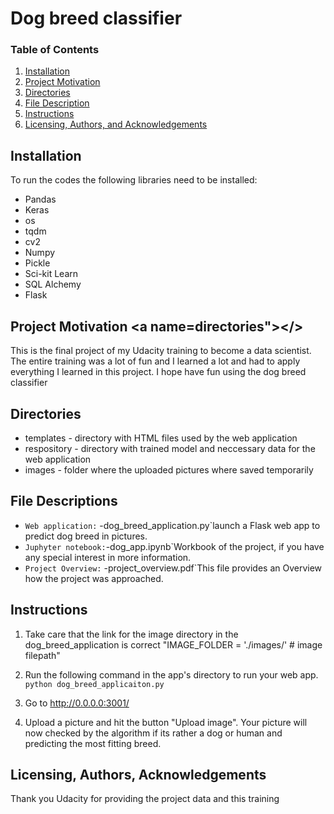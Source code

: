 # Dog breed classifier

### Table of Contents

1. [Installation](#installation)
2. [Project Motivation](#motivation)
3. [Directories](#directories)
4. [File Description](#files)
5. [Instructions](#instructions)
6. [Licensing, Authors, and Acknowledgements](#licensing)

## Installation <a name="installation"></a>
 To run the codes the following libraries need to be installed:
 
- Pandas
- Keras
- os
- tqdm
- cv2
- Numpy
- Pickle
- Sci-kit Learn
- SQL Alchemy
- Flask

## Project Motivation <a name=directories"></>
 
This is the final project of my Udacity training to become a data scientist. The entire training was a lot of fun and I learned a lot and had to apply everything I learned in this project. I hope have fun using the dog breed classifier
 
 ## Directories <a name="directories"></a>

   - templates - directory with HTML files used by the web application
   - respository - directory with trained model and neccessary data for the web application 
   - images - folder where the uploaded pictures where saved temporarily

## File Descriptions <a name="files"></a>

 
   * `Web application:`  -dog_breed_application.py`launch a Flask web app to predict dog breed in pictures.
   * `Juphyter notebook:`-dog_app.ipynb`Workbook of the project, if you have any special interest in more information.
   * `Project Overview:` -project_overview.pdf`This file provides an Overview how the project was approached.
          
  
## Instructions<a name="instructions"></a>

1. Take care that the link for the image directory in the dog_breed_application is correct 
"IMAGE_FOLDER = './images/' # image filepath" 

2. Run the following command in the app's directory to run your web app.
    `python dog_breed_applicaiton.py`

3. Go to http://0.0.0.0:3001/

4. Upload a picture and hit the button "Upload image". Your picture will now checked by the algorithm if its rather a dog or human and predicting the most fitting breed.  

## Licensing, Authors, Acknowledgements<a name="licensing"></a>

Thank you Udacity for providing the project data and this training
